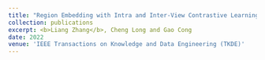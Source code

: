 ```yaml
---
title: "Region Embedding with Intra and Inter-View Contrastive Learning."
collection: publications
excerpt: <b>Liang Zhang</b>, Cheng Long and Gao Cong
date: 2022
venue: 'IEEE Transactions on Knowledge and Data Engineering (TKDE)'
---
```

<!-- permalink: /publication/2015-10-01-paper-title-number-3 -->
<!-- paperurl: 'http://academicpages.github.io/files/paper3.pdf' -->
<!-- citation: 'Your Name, You. (2015). &quot;Paper Title Number 3.&quot; <i>Journal 1</i>. 1(3).' -->
<!-- This paper is about the number 3. The number 4 is left for future work. -->
<!-- [Download paper here](http://academicpages.github.io/files/paper3.pdf)
Recommended citation: Your Name, You. (2015). "Paper Title Number 3." <i>Journal 1</i>. 1(3). -->
